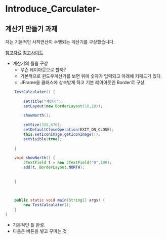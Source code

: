 # Introduce_Carculater-
## 계산기 만들기 과제 

 저는 기본적인 사칙연산이 수행되는 계산기를 구상했습니다.

 [참고자료](https://www.yes24.com/Product/Goods/95717011)
 [참고사이트](https://chatgpt.com/)

* 계산기의 틀을 구상
  * 무슨 레이아웃으로 할까?
  * 기본적으로 윈도우계산기를 보면 위에 숫자가 입력되고 아래에 키패드가 있다.
  * JFrame을 클래스에 상속받게 하고 기본 레이아웃인 Border로 구상.
 
```java
	TestCalculater() {
		
		setTitle("계산기");
		setLayout(new BorderLayout(10,10));
		
		showNorth();
	
		setSize(320,670);
		setDefaultCloseOperation(EXIT_ON_CLOSE);
		this.setIconImage(getIconImage());
		setVisible(true);
		
	}
	
	void showNorth() {
		JTextField t = new JTextField("0",100);
		add(t, BorderLayout.NORTH);
		
		
	}
	
	
	
	public static void main(String[] args) {
		new TestCalculater();
	}
}
```
  * 기본적인 틀 완성.
  * 다음은 버튼을 넣고 꾸미는 것

